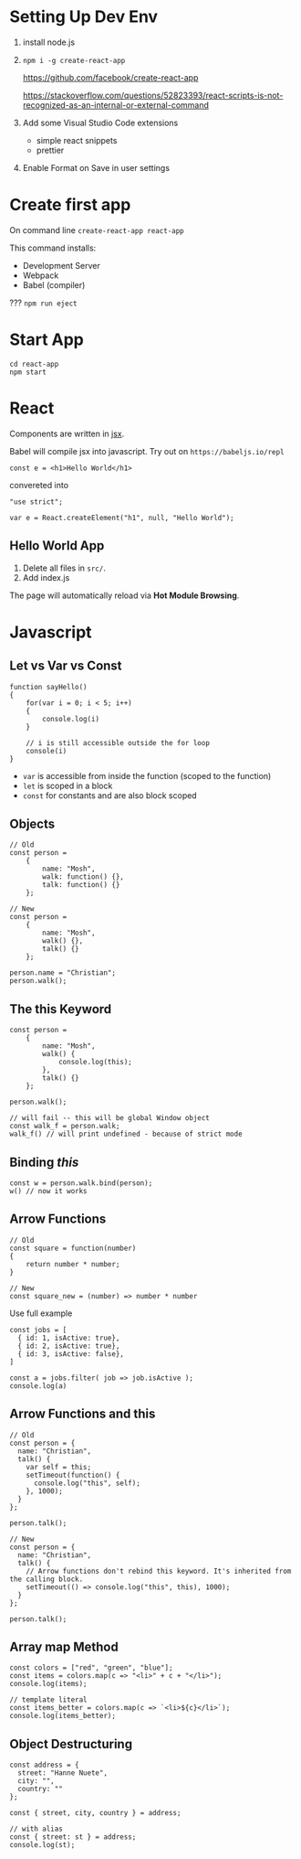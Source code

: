 # Setting Up Dev Env

1. install node.js

2. `npm i -g create-react-app`

   https://github.com/facebook/create-react-app

   https://stackoverflow.com/questions/52823393/react-scripts-is-not-recognized-as-an-internal-or-external-command

3) Add some Visual Studio Code extensions

   - simple react snippets
   - prettier

4) Enable Format on Save in user settings

# Create first app

On command line `create-react-app react-app`

This command installs:

- Development Server
- Webpack
- Babel (compiler)

??? `npm run eject`

# Start App

```
cd react-app
npm start
```

# React

Components are written in [jsx](https://reactjs.org/docs/introducing-jsx.html).

Babel will compile jsx into javascript. Try out on `https://babeljs.io/repl`

```
const e = <h1>Hello World</h1>
```

convereted into

```
"use strict";

var e = React.createElement("h1", null, "Hello World");
```

## Hello World App

1. Delete all files in `src/`.
2. Add index.js

The page will automatically reload via **Hot Module Browsing**.

# Javascript

## Let vs Var vs Const

```
function sayHello()
{
    for(var i = 0; i < 5; i++)
    {
        console.log(i)
    }

    // i is still accessible outside the for loop
    console(i)
}
```

- `var` is accessible from inside the function (scoped to the function)
- `let` is scoped in a block
- `const` for constants and are also block scoped

## Objects

```
// Old
const person =
    {
        name: "Mosh",
        walk: function() {},
        talk: function() {}
    };

// New
const person =
    {
        name: "Mosh",
        walk() {},
        talk() {}
    };

person.name = "Christian";
person.walk();
```

## The this Keyword

```
const person =
    {
        name: "Mosh",
        walk() {
            console.log(this);
        },
        talk() {}
    };

person.walk();

// will fail -- this will be global Window object
const walk_f = person.walk;
walk_f() // will print undefined - because of strict mode
```

## Binding _this_

```
const w = person.walk.bind(person);
w() // now it works
```

## Arrow Functions

```
// Old
const square = function(number)
{
    return number * number;
}

// New
const square_new = (number) => number * number
```

Use full example

```
const jobs = [
  { id: 1, isActive: true},
  { id: 2, isActive: true},
  { id: 3, isActive: false},
]

const a = jobs.filter( job => job.isActive );
console.log(a)
```

## Arrow Functions and this

```
// Old
const person = {
  name: "Christian",
  talk() {
    var self = this;
    setTimeout(function() {
      console.log("this", self);
    }, 1000);
  }
};

person.talk();
```

```
// New
const person = {
  name: "Christian",
  talk() {
    // Arrow functions don't rebind this keyword. It's inherited from the calling block.
    setTimeout(() => console.log("this", this), 1000);
  }
};

person.talk();
```

## Array map Method

```
const colors = ["red", "green", "blue"];
const items = colors.map(c => "<li>" + c + "</li>");
console.log(items);

// template literal
const items_better = colors.map(c => `<li>${c}</li>`);
console.log(items_better);
```

## Object Destructuring

```
const address = {
  street: "Hanne Nuete",
  city: "",
  country: ""
};

const { street, city, country } = address;

// with alias
const { street: st } = address;
console.log(st);
```
